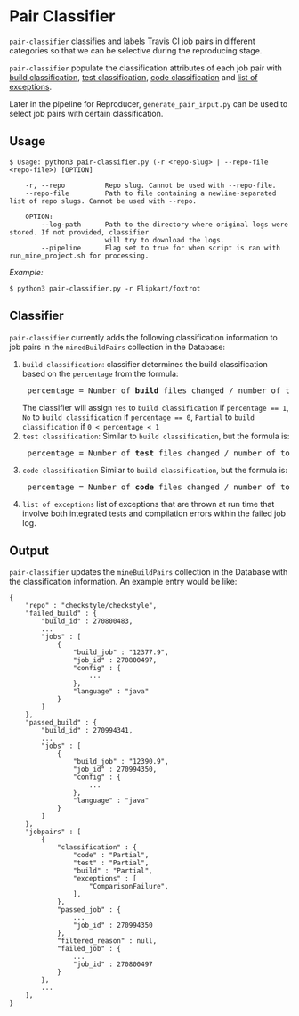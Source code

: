 # Pair Classifier
`pair-classifier` classifies and labels Travis CI job pairs in different categories so that we can be selective during the
reproducing stage.

`pair-classifier` populate the classification attributes of each job pair with [build classification](#classifier), [test classification](#classifier), [code classification](#classifier) and [list of exceptions](#classifier).

Later in the pipeline for Reproducer, `generate_pair_input.py` can be used to select job pairs with certain classification. 

## Usage
```
$ Usage: python3 pair-classifier.py (-r <repo-slug> | --repo-file <repo-file>) [OPTION]

    -r, --repo          Repo slug. Cannot be used with --repo-file.
    --repo-file         Path to file containing a newline-separated list of repo slugs. Cannot be used with --repo.

    OPTION:
        --log-path      Path to the directory where original logs were stored. If not provided, classifier
                        will try to download the logs.
        --pipeline      Flag set to true for when script is ran with run_mine_project.sh for processing.
```
_Example:_
```
$ python3 pair-classifier.py -r Flipkart/foxtrot
```

## Classifier
`pair-classifier` currently adds the following classification information to job pairs in the `minedBuildPairs` collection 
in the Database:
1. `build classification`: classifier determines the build classification based on the `percentage` from the formula: 
    <pre>
    percentage = Number of <b>build</b> files changed / number of total files changed</pre>
    The classifier will assign `Yes` to `build classification` if `percentage == 1`, `No` to `build classification`
if `percentage == 0`, `Partial` to `build classification` if `0 < percentage < 1` 
1. `test classification`: Similar to `build classification`, but the formula is:
    <pre>
    percentage = Number of <b>test</b> files changed / number of total files changed</pre>
1. `code classification` Similar to `build classification`, but the formula is:
    <pre>
    percentage = Number of <b>code</b> files changed / number of total files changed</pre>
1. `list of exceptions` list of exceptions that are thrown at run time that involve both integrated tests and 
compilation errors within the failed job log.

## Output
`pair-classifier` updates the `mineBuildPairs` collection in the Database with the classification information.
An example entry would be like:
```
{
    "repo" : "checkstyle/checkstyle",
    "failed_build" : {
        "build_id" : 270800483,
        ...
        "jobs" : [
            {
                "build_job" : "12377.9",
                "job_id" : 270800497,
                "config" : {
                    ...
                },
                "language" : "java"
            }
        ]
    },
    "passed_build" : {
        "build_id" : 270994341,
        ...
        "jobs" : [
            {
                "build_job" : "12390.9",
                "job_id" : 270994350,
                "config" : {
                    ...
                },
                "language" : "java"
            }
        ]
    },
    "jobpairs" : [
        {
            "classification" : {
                "code" : "Partial",
                "test" : "Partial",
                "build" : "Partial",
                "exceptions" : [
                    "ComparisonFailure",
                ],
            },
            "passed_job" : {
                ...
                "job_id" : 270994350
            },
            "filtered_reason" : null,
            "failed_job" : {
                ...
                "job_id" : 270800497
            }
        },
        ...
    ],
}
```
